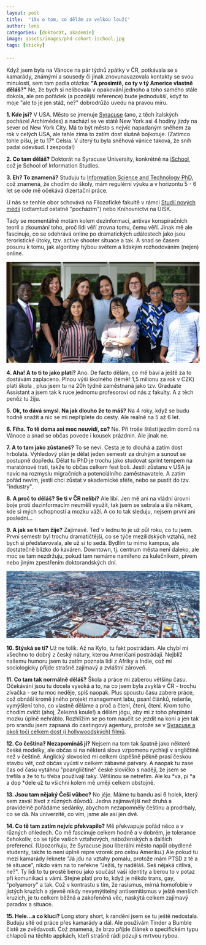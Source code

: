 ```yaml
---
layout: post
title:  "15x o tom, co dělám za velkou louží"
author: leni
categories: [doktorát, akademie]
image: assets/images/phd-cohort-ischool.jpg
tags: [sticky]

---
```


Když jsem byla na Vánoce na pár týdnů zpátky v ČR, potkávala se s kamarády, známými a sousedy či jinak znovunavazovala kontakty se svou minulostí, sem tam padla otázka: **"A prosimtě, co ty v tý Americe vlastně děláš?"** Ne, že bych si nelibovala v opakování jednoho a toho samého stále dokola, ale pro pořádek (a pozdější reference) bude jednodušší, když to moje "ale to je jen stáž, ne?" dobrodrůžo uvedu na pravou míru.

**1. Kde jsi?**
V USA. Město se jmenuje <a href="https://en.wikipedia.org/wiki/Syracuse,_New_York" target="_blank">Syracuse</a> (ano, z těch italských pocházel Archimédes) a nachází se ve státě New York asi 4 hodiny jízdy na sever od New York City. Má to být město s nejvíc napadaným sněhem za rok v celých USA, ale tahle zima to zatím dost slušně bojkotuje. (Zatímco tohle píšu, je tu 17° Celsia. V úterý tu byla sněhová vánice taková, že sníh padal odevšud. I zespoda!)

**2. Co tam děláš?**
Doktorát na Syracuse University, konkrétně na <a href="https://ischool.syr.edu" target="_blank">iSchool</a>, což je School of Information Studies.

**3. Eh? To znamená?**
Studuju tu <a href="https://ischool.syr.edu/academics/graduate/doctoral/information-science-and-technology/" target="_blank">Information Science and Technology PhD</a>, což znamená, že chodím do školy, mám regulérní výuku a v horizontu 5 - 6 let se ode mě očekává dizertační práce.

U nás se tenhle obor schovává na Filozofické fakultě v rámci <a href="http://novamedia.ff.cuni.cz" target="_blank">Studií nových médií</a> (odtamtud ostatně "pocházím") nebo Knihovnictví na ÚISK.

Tady se momentálně motám kolem dezinformací, antivax konspiračních teorií a zkoumání toho, proč lidi věří zrovna tomu, čemu věří. Jinak mě ale fascinuje, co se odehrává online po dramatických událostech jako jsou teroristické útoky, tzv. active shooter situace a tak. A snad se časem posunu k tomu, jak algoritmy hýbou světem a lidským rozhodováním (nejen) online.

<p align="center">
    <img src="/assets/images/phd-cohort-ischool.jpg" alt="Syracuse, Getty Images">
</p>

**4. Aha! A to ti to jako platí?**
Ano. De facto dělám, co mě baví a ještě za to dostávám zaplaceno. Plnou výši školného (téměř 1,5 milionu za rok v CZK) platí škola , plus jsem tu na 20h týdně zaměstnaná jako tzv. Graduate Assistant a jsem tak k ruce jednomu profesorovi od nás z fakulty. A z těch peněz tu žiju.

**5. Ok, to dává smysl. Na jak dlouho že to máš?**
Na 4 roky, když se budu hodně snažit a nic se mi nepřiplete do cesty. Ale reálně na 5 až 6 let.

**6. Fíha. To tě doma asi moc neuvidí, co?**
Ne. Při troše štěstí jezdím domů na Vánoce a snad se občas povede i kousek prázdnin. Ale jinak ne.

**7. A to tam jako zůstaneš?**
To se neví. Cesta je to dlouhá a zatím dost hrbolatá. Výhledový plán je dělat jeden semestr za druhým a sunout se postupně dopředu. Dělat tu PhD je trochu jako studovat sprint tempem na maratónové trati, takže to občas celkem fest bolí. Jestli zůstanu v USA je navíc na rozmyslu migračních a potenciálního zaměstnavatele. A zatím pořád nevím, jestli chci zůstat v akademické sféře, nebo se pustit do tzv. "industry".

**8. A proč to děláš? Se ti v ČR nelíbí?**
Ale líbí. Jen mě ani na vládní úrovni boje proti dezinformacím neuměli využít, tak jsem se sebrala a šla někam, kde si mých schopností a mozku váží. A co to tak sleduju, nejsem první ani poslední...

**9. A jak se ti tam žije?**
Zajímavě. Teď v lednu to je už půl roku, co tu jsem. První semestr byl trochu dramatičtější, co se týče mezilidských vztahů, než bych si představovala, ale už si to sedá. Bydlím tu mimo kampus, ale dostatečně blízko do kaváren. Downtown, tj. centrum města není daleko, ale moc se tam nezdržuju, pokud tam nemáme namířeno za kulečníkem, pivem nebo jiným zpestřením doktorandských dní.

<p align="center">
    <img src="/assets/images/syracuse-uni.jpg" alt="Syracuse, Getty Images">
</p>

**10. Stýská se ti?**
Už ne tolik. Až na Kylo, tu fakt postrádám. Ale chybí mi všechno to dobrý z český nátury, kterou Američani postrádají. Nejblíž našemu humoru jsem tu zatím poznala lidi z Afriky a Indie, což mi sociologicky přijde strašně zajímavý a zvláštní zároveň.

**11. Co tam tak normálně děláš?**
Škola a práce mi zaberou většinu času. Očekávání jsou tu docela vysoká a to, na co jsem byla zvyklá v ČR - trochu zívačka - se tu moc neděje, spíš naopak. Plus spoustu času zabere práce, což obnáší kromě jiného projekt management labu, psaní článků, rešerše, vymýšlení toho, co vlastně děláme a proč a čtení, čtení, čtení. Krom toho chodím cvičit (ahoj, Železná koule!) a dělám jógu, aby mi z toho přepínání mozku úplně nehráblo. Rozhlížím se po tom naučit se jezdit na koni a jen tak pro srandu jsem zapsaná do castingový agentury, protože se v <a href="https://www.syracuse.com/entertainment/2017/12/movies_filmed_in_upstate_ny_2017.html" target="_blank">Syracuse a okolí točí celkem dost (i hollywoodských) filmů</a>.

**12. Co čeština? Nezapomínáš jí?**
Nejsem na tom tak špatně jako některé české modelky, ale občas si na některá slova vzpomenu rychleji v angličtině než v češtině. Anglický slovosled mi celkem úspěšně pěkně prasí českou stavbu vět, což občas vyústí v celkem zábavné patvary. A naopak tu zase čas od času vytáhnu "poangličtiné" české slovíčko s nadějí, že jsem se trefila a že to tu třeba používají taky. Většinou se netrefím. Ale ku *va, pí *a a dop *dele už tu všichni kolem mě umějí celkem obstojně.

**13. Jsou tam nějaký Češi vůbec?**
No jéje. Máme tu bandu asi 6 holek, který sem zavál život z různých důvodů. Jedna zajímavější než druhá a pravidelně pořádáme sedánky, abychom nezapomněly češtinu a prodrbaly, co se dá. Na univerzitě, co vím, jsme ale asi jen dvě.

**14. Co tě tam zatím nejvíc překvapilo?**
Mě překvapuje pořád něco a v různých ohledech. Co mě fascinuje celkem hodně a v dobrém, je tolerance čehokoliv, co se týče vašich vztahových, náboženských a dalších preferencí. (Upozorňuju, že Syracuse jsou liberální město napůl obydlené studenty, takže to není úplně repre vzorek pro celou Ameriku.) Ale pokud tu mezi kamarády řeknete "Já jdu na vztahy pomalu, protože mám PTSD z té a té situace", nikdo vám na to neřekne "Ježiš, ty naděláš. Seš nějaká citlivá, ne?". Ty lidi to tu prostě berou jako součást vaší identity a berou to v potaz při komunikaci s vámi. Stejné platí pro to, když je někdo trans, gay, "polyamory" a tak. Což v kontrastu s tím, že rasismus, mírná homofobie v jistých kruzích a zjevně nikdy nevymýtitelný antisemitismus v ještě menších kruzích, je tu celkem běžná a zakořeněná věc, naskýtá celkem zajímavý paradox a situace.

**15. Hele...a co kluci?**
Long story short, k randění jsem se tu ještě nedostala. Buduju sítě od práce přes kamarády a dál. Ale používám Tinder a Bumble čistě ze zvědavosti. Což znamená, že brzo přijde článek o specifickém typu chlapců na těchto appkách, kteří strašně rádi pózují s mrtvou rybou.

